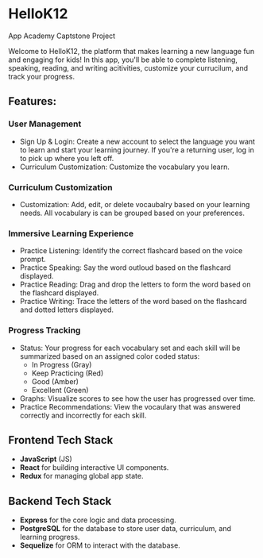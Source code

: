 # HelloK12
App Academy Captstone Project

Welcome to HelloK12, the platform that makes learning a new language fun and engaging for kids! In this app, you'll be able to complete listening, speaking, reading, and writing acitivities, customize your currucilum, and track your progress.

## Features:
### User Management
* Sign Up & Login: Create a new account to select the language you want to learn and start your learning journey. If you're a returning user, log in to pick up where you left off.
* Curriculum Customization: Customize the vocabulary you learn.
### Curriculum Customization
* Customization: Add, edit, or delete vocaubalry based on your learning needs. All vocabulary is can be grouped based on your preferences.
### Immersive Learning Experience
* Practice Listening: Identify the correct flashcard based on the voice prompt.
* Practice Speaking: Say the word outloud based on the flashcard displayed.
* Practice Reading: Drag and drop the letters to form the word based on the flashcard displayed.
* Practice Writing: Trace the letters of the word based on the flashcard and dotted letters displayed.
### Progress Tracking
* Status: Your progress for each vocabulary set and each skill will be summarized based on an assigned color coded status:
   * In Progress (Gray)
   * Keep Practicing (Red)
   * Good (Amber)
   * Excellent (Green)
* Graphs: Visualize scores to see how the user has progressed over time.
* Practice Recommendations: View the vocaulary that was answered correctly and incorrectly for each skill.


## Frontend Tech Stack
* **JavaScript** (JS)
* **React** for building interactive UI components.
* **Redux** for managing global app state.
## Backend Tech Stack
* **Express** for the core logic and data processing.
* **PostgreSQL** for the database to store user data, curriculum, and learning progress.
* **Sequelize** for ORM to interact with the database.
